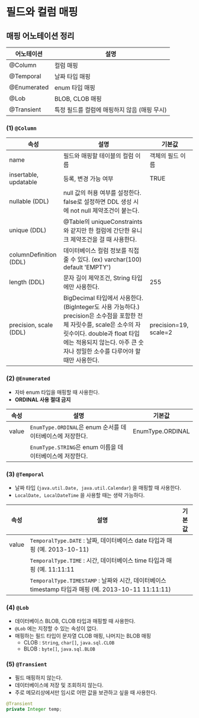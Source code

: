 # 필드와 컬럼 매핑
## 매핑 어노테이션 정리
|어노테이션|설명|
|--|--|
|@Column|컬럼 매핑|
|@Temporal|날짜 타입 매핑|
|@Enumerated|enum 타입 매핑|
|@Lob|BLOB, CLOB 매핑|
|@Transient|특정 필드를 컬럼에 매핑하지 않음 (매핑 무시)|

### (1) `@Column`
|속성|설명|기본값|
|--|--|--|
|name|필드와 매핑할 테이블의 컬럼 이름|객체의 필드 이름|
|insertable, updatable|등록, 변경 가능 여부|TRUE|
|nullable (DDL)|null 값의 허용 여부를 설정한다. false로 설정하면 DDL 생성 시에 not null 제약조건이 붙는다.||
|unique (DDL)|@Table의 uniqueConstraints와 같지만 한 컬럼에 간단한 유니크 제약조건을 걸 때 사용한다.||
|columnDefinition (DDL)|데이터베이스 컬럼 정보를 직접 줄 수 있다. (ex) varchar(100) default 'EMPTY')||
|length (DDL)|문자 길이 제약조건, String 타입에만 사용한다.|255|
|precision, scale (DDL)|BigDecimal 타입에서 사용한다. (BigInteger도 사용 가능하다.) precision은 소수점을 포함한 전체 자릿수를, scale은 소수의 자릿수이다. double과 float 타입에는 적용되지 않는다. 아주 큰 숫자나 정밀한 소수를 다루어야 할 때만 사용한다.|precision=19, scale=2|

### (2) `@Enumerated`
- 자바 enum 타입을 매핑할 때 사용한다.
- **ORDINAL 사용 절대 금지**

|속성|설명|기본값|
|--|--|--|
|value| `EnumType.ORDINAL`은 enum 순서를 데이터베이스에 저장한다. | EnumType.ORDINAL |
|| `EnumType.STRING`은 enum 이름을 데이터베이스에 저장한다. | |

### (3) `@Temporal`
- 날짜 타입 (`java.util.Date, java.util.Calendar`) 을 매핑할 때 사용한다.
- `LocalDate, LocalDateTime` 을 사용할 때는 생략 가능하다.

|속성|설명|기본값|
|--|--|--|
|value|`TemporalType.DATE` : 날짜, 데이터베이스 date 타입과 매핑 (예. 2013-10-11)||
||`TemporalType.TIME` : 시간, 데이터베이스 time 타입과 매핑 (예. 11:11:11||
||`TemporalType.TIMESTAMP` : 날짜와 시간, 데이터베이스 timestamp 타입과 매핑 (예. 2013-10-11 11:11:11)||

### (4) `@Lob`
- 데이터베이스 BLOB, CLOB 타입과 매핑할 때 사용한다.
- `@Lob` 에는 지정할 수 있는 속성이 없다.
- 매핑하는 필드 타입이 문자열 CLOB 매핑, 나머지는 BLOB 매핑
	- CLOB : `String`, `char[]`, `java.sql.CLOB`
	- BLOB : `byte[]`, `java.sql.BLOB`

### (5) `@Transient`
- 필드 매핑하지 않는다.
- 데이터베이스에 저장 및 조회하지 않는다.
- 주로 메모리상에서만 임시로 어떤 값을 보관하고 싶을 때 사용한다.
```java
@Transient
private Integer temp;
```